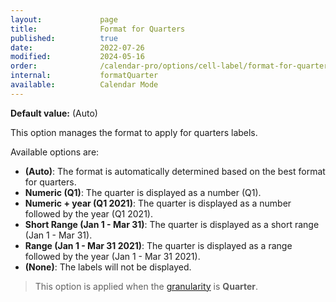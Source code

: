 ```yaml
---
layout:             page
title:              Format for Quarters
published:          true
date:               2022-07-26
modified:           2024-05-16
order:              /calendar-pro/options/cell-label/format-for-quarters
internal:           formatQuarter
available:          Calendar Mode
---
```

**Default value:** (Auto)

This option manages the format to apply for quarters labels.

Available options are:

- **(Auto)**: The format is automatically determined based on the best format for quarters.
- **Numeric (Q1)**: The quarter is displayed as a number (Q1).
- **Numeric + year (Q1 2021)**: The quarter is displayed as a number followed by the year (Q1 2021).
- **Short Range (Jan 1 - Mar 31)**: The quarter is displayed as a short range (Jan 1 - Mar 31).
- **Range (Jan 1 - Mar 31 2021)**: The quarter is displayed as a range followed by the year (Jan 1 - Mar 31 2021).
- **(None)**: The labels will not be displayed.

> This option is applied when the [granularity](../../features/granularities.md) is **Quarter**.
